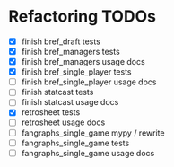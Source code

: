 # Refactoring TODOs

- [x] finish bref_draft tests
- [x] finish bref_managers tests
- [x] finish bref_managers usage docs
- [x] finish bref_single_player tests
- [ ] finish bref_single_player usage docs
- [ ] finish statcast tests
- [ ] finish statcast usage docs
- [x] retrosheet tests
- [ ] retrosheet usage docs
- [ ] fangraphs_single_game mypy / rewrite
- [ ] fangraphs_single_game tests
- [ ] fangraphs_single_game usage docs
